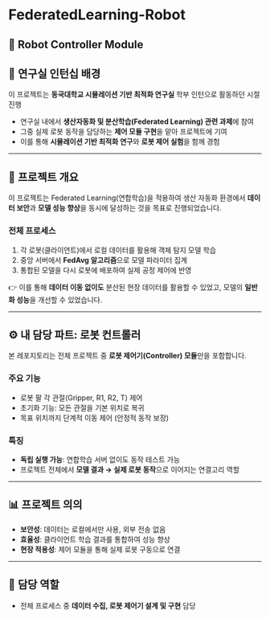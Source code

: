# FederatedLearning-Robot  
## 🤖 Robot Controller Module

## 🏫 연구실 인턴십 배경
이 프로젝트는 **동국대학교 시뮬레이션 기반 최적화 연구실** 학부 인턴으로 활동하던 시절 진행
- 연구실 내에서 **생산자동화 및 분산학습(Federated Learning) 관련 과제**에 참여  
- 그중 실제 로봇 동작을 담당하는 **제어 모듈 구현**을 맡아 프로젝트에 기여  
- 이를 통해 **시뮬레이션 기반 최적화 연구**와 **로봇 제어 실험**을 함께 경험  

---

## 📌 프로젝트 개요
이 프로젝트는 Federated Learning(연합학습)을 적용하여 생산 자동화 환경에서 **데이터 보안**과 **모델 성능 향상**을 동시에 달성하는 것을 목표로 진행되었습니다.

### 전체 프로세스
1. 각 로봇(클라이언트)에서 로컬 데이터를 활용해 객체 탐지 모델 학습  
2. 중앙 서버에서 **FedAvg 알고리즘**으로 모델 파라미터 집계  
3. 통합된 모델을 다시 로봇에 배포하여 실제 공정 제어에 반영  

👉 이를 통해 **데이터 이동 없이도** 분산된 현장 데이터를 활용할 수 있었고, 모델의 **일반화 성능**을 개선할 수 있었습니다.  

---

## ⚙️ 내 담당 파트: 로봇 컨트롤러
본 레포지토리는 전체 프로젝트 중 **로봇 제어기(Controller) 모듈**만을 포함합니다.

### 주요 기능
- 로봇 팔 각 관절(Gripper, R1, R2, T) 제어  
- 초기화 기능: 모든 관절을 기본 위치로 복귀  
- 목표 위치까지 단계적 이동 제어 (안정적 동작 보장)  

### 특징
- **독립 실행 가능**: 연합학습 서버 없이도 동작 테스트 가능  
- 프로젝트 전체에서 **모델 결과 → 실제 로봇 동작**으로 이어지는 연결고리 역할  

---

## 📊 프로젝트 의의
- **보안성**: 데이터는 로컬에서만 사용, 외부 전송 없음  
- **효율성**: 클라이언트 학습 결과를 통합하여 성능 향상  
- **현장 적용성**: 제어 모듈을 통해 실제 로봇 구동으로 연결  

---

## 🙋 담당 역할
- 전체 프로세스 중 **데이터 수집, 로봇 제어기 설계 및 구현** 담당


  
